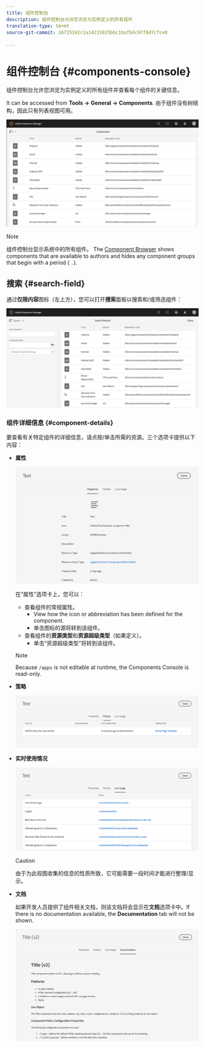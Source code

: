 ```yaml
---
title: 组件控制台
description: 组件控制台允许您浏览为实例定义的所有组件
translation-type: tm+mt
source-git-commit: 16725342c1a14231025bbc1bafb4c97f0d7cfce8

---
```



# 组件控制台 {#components-console}

组件控制台允许您浏览为实例定义的所有组件并查看每个组件的关键信息。

It can be accessed from **Tools ->** **General ->** **Components**. 由于组件没有树结构，因此只有列表视图可用。

![组件控制台](/help/sites-cloud/authoring/assets/components-console.png)

>[!NOTE]
>
>组件控制台显示系统中的所有组件。 The [Component Browser](/help/sites-cloud/authoring/fundamentals/environment-tools.md#components-browser) shows components that are available to authors and hides any component groups that begin with a period ( `.`).

## 搜索 {#search-field}

通过&#x200B;**仅限内容**&#x200B;图标（左上方），您可以打开&#x200B;**搜索**&#x200B;面板以搜索和/或筛选组件：

![在组件控制台中搜索](/help/sites-cloud/authoring/assets/components-console-search.png)

### 组件详细信息 {#component-details}

要查看有关特定组件的详细信息，请点按/单击所需的资源。三个选项卡提供以下内容：

* **属性**

   ![组件控制台属性](/help/sites-cloud/authoring/assets/components-console-properties.png)

   在“属性”选项卡上，您可以：

   * 查看组件的常规属性。
      * View how the icon or abbreviation has been defined for the component. <!-- View how the [icon or abbreviation has been defined](/help/sites-developing/components-basics.md#component-icon-in-touch-ui) for the component.-->
      * 单击图标的源将转到该组件。
   * 查看组件的&#x200B;**资源类型**&#x200B;和&#x200B;**资源超级类型**（如果定义）。
      * 单击“资源超级类型”将转到该组件。
   >[!NOTE]
   >
   >Because `/apps` is not editable at runtime, the Components Console is read-only.

* **策略**

   ![组件控制台策略](/help/sites-cloud/authoring/assets/components-console-policies.png)

* **实时使用情况**

   ![组件的实时使用](/help/sites-cloud/authoring/assets/components-console-live-usage.png)

   >[!CAUTION]
   >
   >由于为此视图收集的信息的性质所致，它可能需要一段时间才能进行整理/显示。

* **文档**

   如果开发人员提供了组件相关文档，则该文档将会显示在&#x200B;**文档**&#x200B;选项卡中。If there is no documentation available, the **Documentation** tab will not be shown. <!-- If the developer has provided [documentation for the component](/help/sites-developing/developing-components.md#documenting-your-component), it will appear on the **Documentation** tab. If there is no documentation available, the **Documentation** tab will not be shown.-->

   ![组件文档](/help/sites-cloud/authoring/assets/components-console-documentation.png)
